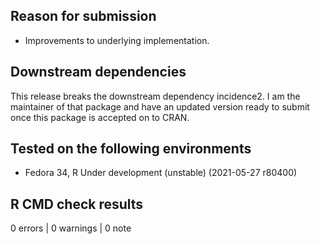 ## Reason for submission
* Improvements to underlying implementation.

## Downstream  dependencies
This release breaks the downstream  dependency incidence2. I am the maintainer
of that package and have an updated version ready to submit  once this package
is accepted on to CRAN. 

## Tested on the following environments
* Fedora 34, R Under development (unstable) (2021-05-27 r80400)

## R CMD check results

0 errors | 0 warnings | 0 note


